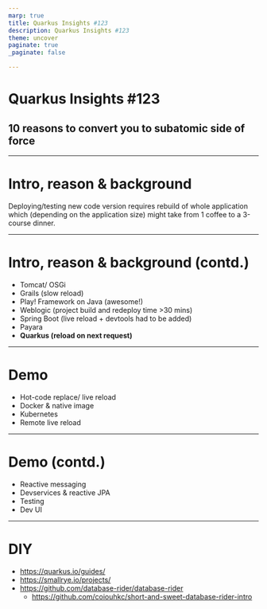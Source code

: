 ```yaml
---
marp: true
title: Quarkus Insights #123
description: Quarkus Insights #123
theme: uncover
paginate: true
_paginate: false

---
```


# Quarkus Insights #123

## 10 reasons to convert you to subatomic side of force

---

# Intro, reason & background

Deploying/testing new code version requires rebuild of whole application which (depending on the application size) might take from 1 coffee to a 3-course dinner.

---

# Intro, reason & background (contd.)

* Tomcat/ OSGi
* Grails (slow reload)
* Play! Framework on Java (awesome!)
* Weblogic (project build and redeploy time >30 mins)
* Spring Boot (live reload + devtools had to be added)
* Payara
* __Quarkus (reload on next request)__

---

# Demo

* Hot-code replace/ live reload
* Docker & native image
* Kubernetes
* Remote live reload

---

# Demo (contd.)

* Reactive messaging
* Devservices & reactive JPA
* Testing
* Dev UI

--- 

# DIY

* https://quarkus.io/guides/
* https://smallrye.io/projects/
* https://github.com/database-rider/database-rider
    * https://github.com/coiouhkc/short-and-sweet-database-rider-intro
